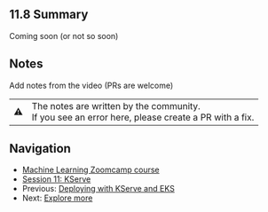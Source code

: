 
## 11.8 Summary

Coming soon (or not so soon)


## Notes

Add notes from the video (PRs are welcome)


<table>
   <tr>
      <td>⚠️</td>
      <td>
         The notes are written by the community. <br>
         If you see an error here, please create a PR with a fix.
      </td>
   </tr>
</table>


## Navigation

* [Machine Learning Zoomcamp course](../)
* [Session 11: KServe](./)
* Previous: [Deploying with KServe and EKS](07-kserve-eks.md)
* Next: [Explore more](09-explore-more.md)